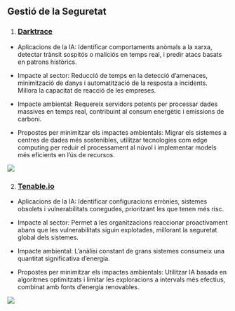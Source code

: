 ## Gestió de la Seguretat
1. ### [Darktrace](https://darktrace.com/es)

* Aplicacions de la IA: Identificar comportaments anòmals a la xarxa, detectar trànsit sospitós o maliciós en temps real, i predir atacs basats en patrons històrics.

* Impacte al sector: Reducció de temps en la detecció d’amenaces, minimització de danys i automatització de la resposta a incidents. Millora la capacitat de reacció de les empreses.

* Impacte ambiental: Requereix servidors potents per processar dades massives en temps real, contribuint al consum energètic i emissions de carboni.

* Propostes per minimitzar els impactes ambientals: Migrar els sistemes a centres de dades més sostenibles, utilitzar tecnologies com edge computing per reduir el processament al núvol i implementar models més eficients en l’ús de recursos.

![](https://i.ytimg.com/vi/t3yRs-Wf_Dk/maxresdefault.jpg)

2. ### [Tenable.io](https://www.tenable.com/products/vulnerability-management)

* Aplicacions de la IA: Identificar configuracions errònies, sistemes obsolets i vulnerabilitats conegudes, prioritzant les que tenen més risc.

* Impacte al sector: Permet a les organitzacions reaccionar proactivament abans que les vulnerabilitats siguin explotades, millorant la seguretat global dels sistemes.

* Impacte ambiental: L’anàlisi constant de grans sistemes consumeix una quantitat significativa d’energia.

* Propostes per minimitzar els impactes ambientals: Utilitzar IA basada en algoritmes optimitzats i limitar les exploracions a intervals més efectius, combinat amb fonts d’energia renovables.

![](https://www.tenable.com/themes/custom/tenable/images-new/tenable-io/VM-Overview.png)
